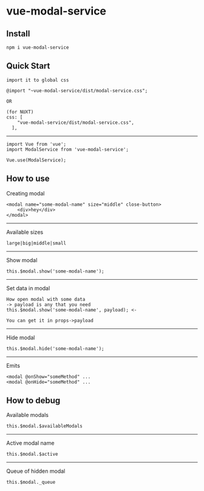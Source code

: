 # vue-modal-service

## Install
```
npm i vue-modal-service
```

## Quick Start
```
import it to global css

@import "~vue-modal-service/dist/modal-service.css";

OR

(for NUXT)
css: [
    "vue-modal-service/dist/modal-service.css",
  ],
```
---
```
import Vue from 'vue';
import ModalService from 'vue-modal-service';

Vue.use(ModalService);
```

## How to use
Creating modal
```
<modal name="some-modal-name" size="middle" close-button>
    <div>hey</div>
</modal>
```
---
Available sizes
```
large|big|middle|small
```
---
Show modal
```
this.$modal.show('some-modal-name');
```
---
Set data in modal
```
How open modal with some data
-> payload is any that you need
this.$modal.show('some-modal-name', payload); <-

You can get it in props->payload
```
---
Hide modal
```
this.$modal.hide('some-modal-name');
```
---
Emits
```
<modal @onShow="someMethod" ...
<modal @onHide="someMethod" ...
```

## How to debug
Available modals
```
this.$modal.$availableModals
```
---
Active modal name
```
this.$modal.$active
```
---
Queue of hidden modal
```
this.$modal._queue
```